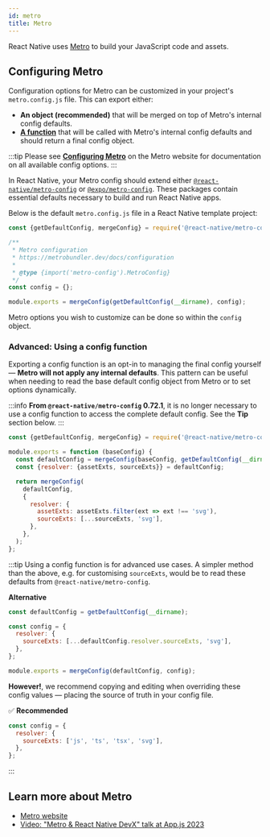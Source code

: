 ```yaml
---
id: metro
title: Metro
---
```


React Native uses [Metro](https://metrobundler.dev/) to build your JavaScript code and assets.

## Configuring Metro

Configuration options for Metro can be customized in your project's `metro.config.js` file. This can export either:

- **An object (recommended)** that will be merged on top of Metro's internal config defaults.
- [**A function**](#advanced-using-a-config-function) that will be called with Metro's internal config defaults and should return a final config object.

:::tip
Please see [**Configuring Metro**](https://metrobundler.dev/docs/configuration) on the Metro website for documentation on all available config options.
:::

In React Native, your Metro config should extend either [`@react-native/metro-config`](https://www.npmjs.com/package/@react-native/metro-config) or [`@expo/metro-config`](https://www.npmjs.com/package/@expo/metro-config). These packages contain essential defaults necessary to build and run React Native apps.

Below is the default `metro.config.js` file in a React Native template project:

<!-- prettier-ignore -->
```js
const {getDefaultConfig, mergeConfig} = require('@react-native/metro-config');

/**
 * Metro configuration
 * https://metrobundler.dev/docs/configuration
 *
 * @type {import('metro-config').MetroConfig}
 */
const config = {};

module.exports = mergeConfig(getDefaultConfig(__dirname), config);
```

Metro options you wish to customize can be done so within the `config` object.

### Advanced: Using a config function

Exporting a config function is an opt-in to managing the final config yourself — **Metro will not apply any internal defaults**. This pattern can be useful when needing to read the base default config object from Metro or to set options dynamically.

:::info
**From `@react-native/metro-config` 0.72.1**, it is no longer necessary to use a config function to access the complete default config. See the **Tip** section below.
:::

<!-- prettier-ignore -->
```js
const {getDefaultConfig, mergeConfig} = require('@react-native/metro-config');

module.exports = function (baseConfig) {
  const defaultConfig = mergeConfig(baseConfig, getDefaultConfig(__dirname));
  const {resolver: {assetExts, sourceExts}} = defaultConfig;

  return mergeConfig(
    defaultConfig,
    {
      resolver: {
        assetExts: assetExts.filter(ext => ext !== 'svg'),
        sourceExts: [...sourceExts, 'svg'],
      },
    },
  );
};
```

:::tip
Using a config function is for advanced use cases. A simpler method than the above, e.g. for customising `sourceExts`, would be to read these defaults from `@react-native/metro-config`.

**Alternative**

<!-- prettier-ignore -->
```js
const defaultConfig = getDefaultConfig(__dirname);

const config = {
  resolver: {
    sourceExts: [...defaultConfig.resolver.sourceExts, 'svg'],
  },
};

module.exports = mergeConfig(defaultConfig, config);
```

**However!**, we recommend copying and editing when overriding these config values — placing the source of truth in your config file.

✅ **Recommended**

<!-- prettier-ignore -->
```js
const config = {
  resolver: {
    sourceExts: ['js', 'ts', 'tsx', 'svg'],
  },
};
```

:::

## Learn more about Metro

- [Metro website](https://metrobundler.dev/)
- [Video: "Metro & React Native DevX" talk at App.js 2023](https://www.youtube.com/watch?v=c9D4pg0y9cI)
